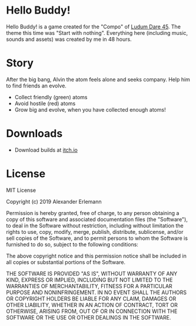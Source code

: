 # Hello Buddy!
Hello Buddy! is a game created for the "Compo" of [Ludum Dare 45](https://ldjam.com). The theme this time was "Start with nothing". Everything here (including music, sounds and assets) was created by me in 48 hours.

# Story
After the big bang, Alvin the atom feels alone and seeks company. Help him to find friends an evolve.
  - Collect friendly (green) atoms
  - Avoid hostile (red) atoms
  - Grow big and evolve, when you have collected enough atoms!
  
# Downloads
  - Download builds at [itch.io](https://d4rkweasel.itch.io)

  
# License

MIT License

Copyright (c) 2019 Alexander Erlemann

Permission is hereby granted, free of charge, to any person obtaining a copy
of this software and associated documentation files (the "Software"), to deal
in the Software without restriction, including without limitation the rights
to use, copy, modify, merge, publish, distribute, sublicense, and/or sell
copies of the Software, and to permit persons to whom the Software is
furnished to do so, subject to the following conditions:

The above copyright notice and this permission notice shall be included in all
copies or substantial portions of the Software.

THE SOFTWARE IS PROVIDED "AS IS", WITHOUT WARRANTY OF ANY KIND, EXPRESS OR
IMPLIED, INCLUDING BUT NOT LIMITED TO THE WARRANTIES OF MERCHANTABILITY,
FITNESS FOR A PARTICULAR PURPOSE AND NONINFRINGEMENT. IN NO EVENT SHALL THE
AUTHORS OR COPYRIGHT HOLDERS BE LIABLE FOR ANY CLAIM, DAMAGES OR OTHER
LIABILITY, WHETHER IN AN ACTION OF CONTRACT, TORT OR OTHERWISE, ARISING FROM,
OUT OF OR IN CONNECTION WITH THE SOFTWARE OR THE USE OR OTHER DEALINGS IN THE
SOFTWARE.